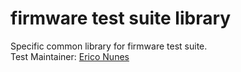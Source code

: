 #  firmware test suite  library
Specific common library  for firmware test suite. \
Test Maintainer: [Erico Nunes](mailto:ernunes@redhat.com)
